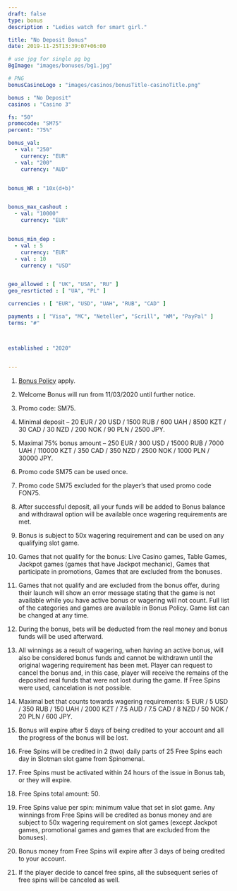 ```yaml
---
draft: false
type: bonus
description : "Ledies watch for smart girl."

title: "No Deposit Bonus"
date: 2019-11-25T13:39:07+06:00

# use jpg for single pg bg 
BgImage: "images/bonuses/bg1.jpg"

# PNG
bonusCasinoLogo : "images/casinos/bonusTitle-casinoTitle.png"

bonus : "No Deposit"
casinos : "Casino 3"

fs: "50"
promocode: "SM75"
percent: "75%"

bonus_val:
  - val: "250"
    currency: "EUR"
  - val: "200"
    currency: "AUD"


bonus_WR : "10x(d+b)"


bonus_max_cashout : 
  - val: "10000"
    currency: "EUR"


bonus_min_dep : 
  - val : 5
    currency: "EUR"
  - val : 10
    currency : "USD"


geo_allowed : [ "UK", "USA", "RU" ]
geo_resrticted : [ "UA", "PL" ]

currencies : [ "EUR", "USD", "UAH", "RUB", "CAD" ]

payments : [ "Visa", "MC", "Neteller", "Scrill", "WM", "PayPal" ]
terms: "#"



established : "2020"


---
```


1. [Bonus Policy](http://link/path/to/target) apply. 

1. Welcome Bonus will run from 11/03/2020 until further notice. 

1. Promo code: SM75.

1. Minimal deposit – 20 EUR / 20 USD / 1500 RUB / 600 UAH / 8500 KZT / 30 CAD / 30 NZD / 200 NOK / 90 PLN / 2500 JPY.

1. Maximal 75% bonus amount – 250 EUR / 300 USD / 15000 RUB / 7000 UAH / 110000 KZT / 350 CAD / 350 NZD / 2500 NOK / 1000 PLN / 30000 JPY.

1. Promo code SM75 can be used once.

1. Promo code SM75 excluded for the player’s that used promo code FON75.

1. After successful deposit, all your funds will be added to Bonus balance and withdrawal option will be available once wagering requirements are met.

1. Bonus is subject to 50x wagering requirement and can be used on any qualifying slot game.

1. Games that not qualify for the bonus: Live Casino games, Table Games, Jackpot games (games that have Jackpot mechanic), Games that participate in promotions, Games that are excluded from the bonuses.

1. Games that not qualify and are excluded from the bonus offer, during their launch will show an error message stating that the game is not available while you have active bonus or wagering will not count. Full list of the categories and games are available in Bonus Policy. Game list can be changed at any time.

1. During the bonus, bets will be deducted from the real money and bonus funds will be used afterward.

1. All winnings as a result of wagering, when having an active bonus, will also be considered bonus funds and cannot be withdrawn until the original wagering requirement has been met.
Player can request to cancel the bonus and, in this case, player will receive the remains of the deposited real funds that were not lost during the game. If Free Spins were used, cancelation is not possible.

1. Maximal bet that counts towards wagering requirements: 5 EUR / 5 USD / 350 RUB / 150 UAH / 2000 KZT / 7.5 AUD / 7.5 CAD / 8 NZD / 50 NOK / 20 PLN / 600 JPY.

1. Bonus will expire after 5 days of being credited to your account and all the progress of the bonus will be lost.

1. Free Spins will be credited in 2 (two) daily parts of 25 Free Spins each day in Slotman slot game from Spinomenal.

1. Free Spins must be activated within 24 hours of the issue in Bonus tab, or they will expire.

1. Free Spins total amount: 50.

1. Free Spins value per spin: minimum value that set in slot game.
Any winnings from Free Spins will be credited as bonus money and are subject to 50х wagering requirement on slot games (except Jackpot games, promotional games and games that are excluded from the bonuses).

1. Bonus money from Free Spins will expire after 3 days of being credited to your account.

1. If the player decide to cancel free spins, all the subsequent series of free spins will be canceled as well.